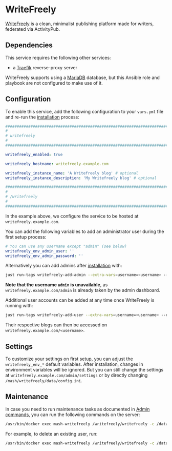 <!--
SPDX-FileCopyrightText: 2024 MASH project contributors

SPDX-License-Identifier: AGPL-3.0-or-later
-->

# WriteFreely

[WriteFreely](https://github.com/writefreely/writefreely) is a clean, minimalist publishing platform made for writers, federated via ActivityPub.


## Dependencies

This service requires the following other services:

- a [Traefik](traefik.md) reverse-proxy server

WriteFreely supports using a [MariaDB](./mariadb.md) database, but this Ansible role and playbook are not configured to make use of it.


## Configuration

To enable this service, add the following configuration to your `vars.yml` file and re-run the [installation](../installing.md) process:

```yaml
########################################################################
#                                                                      #
# writefreely                                                          #
#                                                                      #
########################################################################

writefreely_enabled: true

writefreely_hostname: writefreely.example.com

writefreely_instance_name: 'A Writefreely blog' # optional
writefreely_instance_description: 'My Writefreely blog' # optional

########################################################################
#                                                                      #
# /writefreely                                                         #
#                                                                      #
########################################################################
```

In the example above, we configure the service to be hosted at `writefreely.example.com`.

You can add the following variables to add an administrator user during the first setup process:

```yml
# You can use any username except "admin" (see below)
writefreely_env_admin_user: ''
writefreely_env_admin_password: ''
```

Alternatively you can add admins after [installation](../installing.md) with:

```sh
just run-tags writefreely-add-admin --extra-vars=username=<username> --extra-vars=password=<password>
```

**Note that the username `admin` is unavailable**, as `writefreely.example.com/admin` is already taken by the admin dashboard.

Additional user accounts can be added at any time once WriteFreely is running with:

```sh
just run-tags writefreely-add-user --extra-vars=username=<username> --extra-vars=password=<password>
```

Their respective blogs can then be accessed on `writefreely.example.com/<username>`.

## Settings

To customize your settings on first setup, you can adjust the `writefreely_env_*` default variables.
After installation, changes in environment variables will be ignored. But you can still change the settings at `writefreely.example.com/admin/settings` or by directly changing `/mash/writefreely/data/config.ini`.

## Maintenance

In case you need to run maintenance tasks as documented in [Admin commands](https://writefreely.org/docs/main/admin/commands), you can run the following commands on the server:

```sh
/usr/bin/docker exec mash-writefreely /writefreely/writefreely -c /data/config.ini [command]
```

For example, to delete an existing user, run:

```sh
/usr/bin/docker exec mash-writefreely /writefreely/writefreely -c /data/config.ini user delete [username]
```

